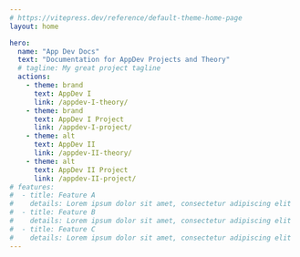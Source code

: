 ```yaml
---
# https://vitepress.dev/reference/default-theme-home-page
layout: home

hero:
  name: "App Dev Docs"
  text: "Documentation for AppDev Projects and Theory"
  # tagline: My great project tagline
  actions:
    - theme: brand
      text: AppDev I
      link: /appdev-I-theory/
    - theme: brand
      text: AppDev I Project
      link: /appdev-I-project/
    - theme: alt
      text: AppDev II
      link: /appdev-II-theory/
    - theme: alt
      text: AppDev II Project
      link: /appdev-II-project/
# features:
#  - title: Feature A
#    details: Lorem ipsum dolor sit amet, consectetur adipiscing elit
#  - title: Feature B
#    details: Lorem ipsum dolor sit amet, consectetur adipiscing elit
#  - title: Feature C
#    details: Lorem ipsum dolor sit amet, consectetur adipiscing elit
---
```

